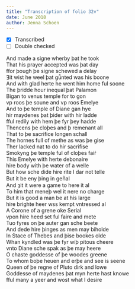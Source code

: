 ```yaml
---
title: "Transcription of folio 32v"
date: June 2018
author: Jenna Schoen
---
```

- [X] Transcribed
- [ ] Double checked

And made a signe wherby þat he took  
That his prayer accepted was þat day  
ffor þough þe signe schewed a delay  
Ȝit wist he weel þat gǖnted was his boone  
And with glad herte he went him home ful soone  
The þridde hour inequal þat Palamon  
Bigan to venus temple for to gon  
vp roos þe soune and vp roos Emelye  
And to þe temple of Diane gan hye  
hir maydenes þat þider with hir ladde  
fful redily with hem þe fyr þey hadde  
Thencens þe cloþes and þ remenant all  
That to þe sacrifice longen schall  
The hornes full of methe as was þe gise  
Ther lacked nat to do hir sacrifise  
Smokyng þe temple ful of cloþes fair̉  
This Emelye with herte debonaire  
hire body with þe water of a welle  
But how sche dide hire rite I dar not telle  
But it be eny þing in gen̔al  
And ȝit it were a game to here it al  
To him that meneþ wel it nere no charge  
But it is good a man be at his large  
hire brighte heer wss kempt vntressed al  
A Corone of a grene oke Serial  
vpon hire heed set ful faire and mete  
Tuo fyres on þe auter gan sche beete  
And dede hire þinges as men may biholde  
In Stace of Thebes and þise bookes olde  
Whan kyndled was þe fyr wiþ pitous cheere  
vnto Diane sche spak as þe may heere  
O chaste goddesse of þe woodes greene  
To whom boþe heuen and erþe and see is seene  
Queen of þe regne of Pluto dirk and lowe  
Goddesse of maydenes þat myn herte hast knowe  
fful many a yeer and wost what I desire  
